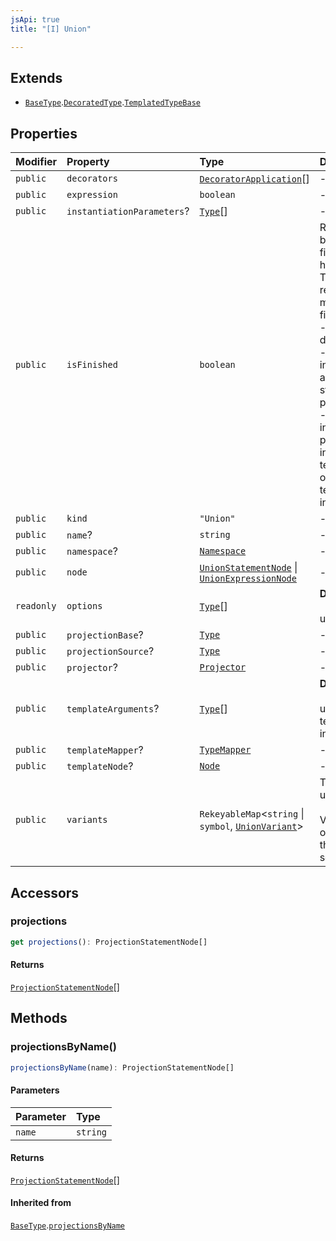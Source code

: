 ```yaml
---
jsApi: true
title: "[I] Union"

---
```

## Extends

- [`BaseType`](BaseType.md).[`DecoratedType`](DecoratedType.md).[`TemplatedTypeBase`](TemplatedTypeBase.md)

## Properties

| Modifier | Property | Type | Description | Inheritance |
| :------ | :------ | :------ | :------ | :------ |
| `public` | `decorators` | [`DecoratorApplication`](DecoratorApplication.md)[] | - | [`DecoratedType`](DecoratedType.md).`decorators` |
| `public` | `expression` | `boolean` | - | - |
| `public` | `instantiationParameters`? | [`Type`](../type-aliases/Type.md)[] | - | [`BaseType`](BaseType.md).`instantiationParameters` |
| `public` | `isFinished` | `boolean` | Reflect if a type has been finished(Decorators have been called).<br />There is multiple reasons a type might not be finished:<br />- a template declaration will not<br />- a template instance that argument that are still template parameters<br />- a template instance that is only partially instantiated(like a templated operation inside a templated interface) | [`BaseType`](BaseType.md).`isFinished` |
| `public` | `kind` | `"Union"` | - | [`BaseType`](BaseType.md).`kind` |
| `public` | `name`? | `string` | - | - |
| `public` | `namespace`? | [`Namespace`](Namespace.md) | - | - |
| `public` | `node` | [`UnionStatementNode`](UnionStatementNode.md) \| [`UnionExpressionNode`](UnionExpressionNode.md) | - | [`BaseType`](BaseType.md).`node` |
| `readonly` | `options` | [`Type`](../type-aliases/Type.md)[] | **Deprecated**<br /><br />use variants | - |
| `public` | `projectionBase`? | [`Type`](../type-aliases/Type.md) | - | [`BaseType`](BaseType.md).`projectionBase` |
| `public` | `projectionSource`? | [`Type`](../type-aliases/Type.md) | - | [`BaseType`](BaseType.md).`projectionSource` |
| `public` | `projector`? | [`Projector`](Projector.md) | - | [`BaseType`](BaseType.md).`projector` |
| `public` | `templateArguments`? | [`Type`](../type-aliases/Type.md)[] | **Deprecated**<br /><br />use templateMapper instead. | [`TemplatedTypeBase`](TemplatedTypeBase.md).`templateArguments` |
| `public` | `templateMapper`? | [`TypeMapper`](TypeMapper.md) | - | [`TemplatedTypeBase`](TemplatedTypeBase.md).`templateMapper` |
| `public` | `templateNode`? | [`Node`](../type-aliases/Node.md) | - | [`TemplatedTypeBase`](TemplatedTypeBase.md).`templateNode` |
| `public` | `variants` | `RekeyableMap`<`string` \| `symbol`, [`UnionVariant`](UnionVariant.md)\> | The variants of the union.<br /><br />Variants are ordered in order that they appear in source. | - |

## Accessors

### projections

```ts
get projections(): ProjectionStatementNode[]
```

#### Returns

[`ProjectionStatementNode`](ProjectionStatementNode.md)[]

## Methods

### projectionsByName()

```ts
projectionsByName(name): ProjectionStatementNode[]
```

#### Parameters

| Parameter | Type |
| :------ | :------ |
| `name` | `string` |

#### Returns

[`ProjectionStatementNode`](ProjectionStatementNode.md)[]

#### Inherited from

[`BaseType`](BaseType.md).[`projectionsByName`](BaseType.md#projectionsbyname)
